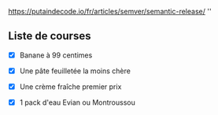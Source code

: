 https://putaindecode.io/fr/articles/semver/semantic-release/ ''

## Liste de courses

- [x] Banane à 99 centimes
- [x] Une pâte feuilletée la moins chère 
- [x] Une crème fraîche premier prix
- [x] 1 pack d'eau Evian ou Montroussou 


